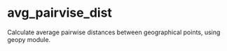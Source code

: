 # avg_pairvise_dist
Calculate average pairwise distances between geographical points, using geopy module.
